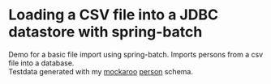 
# Loading a CSV file into a JDBC datastore with spring-batch

Demo for a basic file import using spring-batch. Imports persons from a csv file into a database.  
Testdata generated with my [mockaroo](http://www.mockaroo.com) [person](http://www.mockaroo.com/527fe070) schema.

